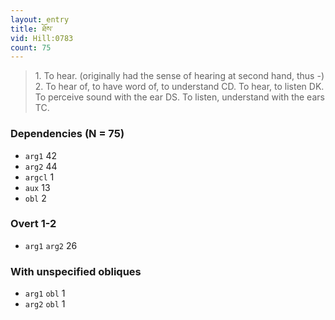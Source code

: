 ```yaml
---
layout: entry
title: ཐོས་
vid: Hill:0783
count: 75
---
```

> 1\. To hear\. (originally had the sense of hearing at second hand, thus -) 2\. To hear of, to have word of, to understand CD\. To hear, to listen DK\. To perceive sound with the ear DS\. To listen, understand with the ears TC\.


### Dependencies (N = 75)
* `arg1` 42
* `arg2` 44
* `argcl` 1
* `aux` 13
* `obl` 2


### Overt 1-2
* `arg1` `arg2` 26


### With unspecified obliques
* `arg1` `obl` 1
* `arg2` `obl` 1

